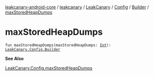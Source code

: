 [leakcanary-android-core](../../../../index.md) / [leakcanary](../../../index.md) / [LeakCanary](../../index.md) / [Config](../index.md) / [Builder](index.md) / [maxStoredHeapDumps](./max-stored-heap-dumps.md)

# maxStoredHeapDumps

`fun maxStoredHeapDumps(maxStoredHeapDumps: `[`Int`](https://kotlinlang.org/api/latest/jvm/stdlib/kotlin/-int/index.html)`): `[`LeakCanary.Config.Builder`](index.md)

**See Also**

[LeakCanary.Config.maxStoredHeapDumps](../max-stored-heap-dumps.md)

